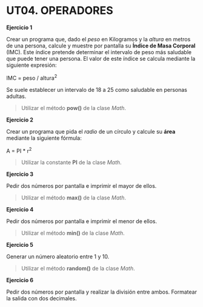 # UT04. OPERADORES

__Ejercicio 1__

Crear un programa que, dado el _peso_ en Kilogramos y la _altura_ en metros de una persona, calcule y muestre por pantalla su __Índice de Masa Corporal__ \(IMC\). Este índice pretende determinar el intervalo de peso más saludable que puede tener una persona. El valor de este índice se calcula mediante la siguiente expresión:

IMC = peso / altura<sup>2</sup>

Se suele establecer un intervalo de 18 a 25 como saludable en personas adultas.

> Utilizar el método __pow()__  de la clase _Math_.

__Ejercicio 2__

Crear un programa que pida el _radio_ de un círculo y calcule su __área__ mediante la siguiente fórmula:

A = PI * r<sup>2</sup>

> Utilizar la constante __PI__ de la clase _Math_.

__Ejercicio 3__

Pedir dos números por pantalla e imprimir el mayor de ellos.

> Utilizar el método __max()__ de la clase _Math_.

__Ejercicio 4__

Pedir dos números por pantalla e imprimir el menor de ellos.

> Utilizar el método __min()__ de la clase _Math_.

__Ejercicio 5__

Generar un número aleatorio entre 1 y 10.

> Utilizar el método __random()__ de la clase _Math_.

__Ejercicio 6__

Pedir dos números por pantalla y realizar la división entre ambos. Formatear la salida con dos decimales.
